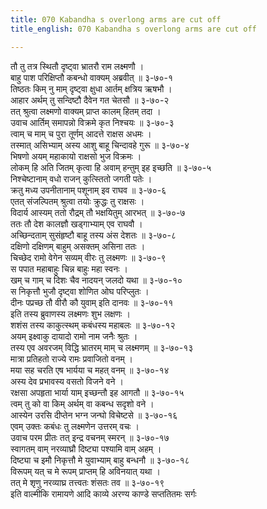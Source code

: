 ```yaml
---
title: 070 Kabandha s overlong arms are cut off
title_english: 070 Kabandha s overlong arms are cut off

---
```

तौ तु तत्र स्थितौ दृष्ट्वा भ्रातरौ राम लक्ष्मणौ ।  
बाहु पाश परिक्षिप्तौ कबन्धो वाक्यम् अब्रवीत् ॥ ३-७०-१  
तिष्ठतः किम् नु माम् दृष्ट्वा क्षुधा आर्तम् क्षत्रिय ऋषभौ ।  
आहार अर्थम् तु सन्दिष्टौ दैवेन गत चेतसौ ॥ ३-७०-२  
तत् श्रुत्वा लक्ष्मणो वाक्यम् प्राप्त कालम् हितम् तदा ।  
उवाच आर्तिम् समापन्नो विक्रमे कृत निश्चयः ॥ ३-७०-३  
त्वाम् च माम् च पुरा तूर्णम् आदत्ते राक्षस अधमः ।  
तस्मात् असिभ्याम् अस्य आशु बाहू चिन्दावहे गुरू ॥ ३-७०-४  
भिषणो अयम् महाकायो राक्षसो भुज विक्रमः ।  
लोकम् हि अति जितम् कृत्वा हि अवाम् हन्तुम् इह इच्छति ॥ ३-७०-५  
निश्चेष्टानाम् वधो राजन् कुत्स्तितो जगती पतेः ।  
क्रतु मध्य उपनीतानाम् पशूनाम् इव राघव ॥ ३-७०-६  
एतत् संजल्पितम् श्रुत्वा तयोः क्रुद्धः तु राक्षसः ।  
विदार्य आस्यम् ततो रौद्रम् तौ भक्षयितुम् आरभत् ॥ ३-७०-७  
ततः तौ देश कालज्ञौ खड्गाभ्याम् एव राघवौ ।  
अच्छिन्दताम् सुसंहृष्टौ बाहू तस्य अंस देशतः ॥ ३-७०-८  
दक्षिणो दक्षिणम् बाहुम् असक्तम् असिना ततः ।  
चिच्छेद रामो वेगेन सव्यम् वीरः तु लक्ष्मणः ॥ ३-७०-९  
स पपात महाबाहुः चिन्न बाहुः महा स्वनः ।  
खम् च गाम् च दिशः चैव नादयन् जलदो यथा ॥ ३-७०-१०  
स निकृत्तौ भुजौ दृष्ट्वा शोणित ओघ परिप्लुतः ।  
दीनः पप्रच्छ तौ वीरौ कौ युवाम् इति दानवः ॥ ३-७०-११  
इति तस्य ब्रुवाणस्य लक्ष्मणः शुभ लक्षणः ।  
शशंस तस्य काकुत्स्थम् कबंधस्य महाबलः ॥ ३-७०-१२  
अयम् इक्ष्वाकु दायादो रामो नाम जनैः श्रुतः ।  
तस्य एव अवरजम् विद्धि भ्रातरम् माम् च लक्ष्मणम् ॥ ३-७०-१३  
मात्रा प्रतिहतो राज्ये रामः प्रवाजितो वनम् ।  
मया सह चरति एष भार्यया च महत् वनम् ॥ ३-७०-१४  
अस्य देव प्रभावस्य वसतो विजने वने ।  
रक्षसा अपहृता भार्या याम् इच्छन्तौ इह आगतौ ॥ ३-७०-१५  
त्वम् तु को वा किम् अर्थम् वा कबन्ध सदृशो वने ।  
आस्येन उरसि दीप्तेन भग्न जन्घो विचेष्टसे ॥ ३-७०-१६  
एवम् उक्तः कबंधः तु लक्ष्मणेन उत्तरम् वचः ।  
उवाच परम प्रीतः तत् इन्द्र वचनम् स्मरन् ॥ ३-७०-१७  
स्वागतम् वाम् नरव्याघ्रौ दिष्ट्या पश्यामि वाम् अहम् ।  
दिष्ट्या च इमौ निकृत्तौ मे युवाभ्याम् बाहु बन्धनौ ॥ ३-७०-१८  
विरूपम् यत् च मे रूपम् प्राप्तम् हि अविनयात् यथा ।  
तत् मे शृणु नरव्याघ्र तत्त्वतः शंसतः तव ॥ ३-७०-१९  
इति वाल्मीकि रामायणे आदि काव्ये अरण्य काण्डे सप्ततितमः सर्गः